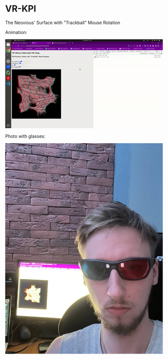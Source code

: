 # VR-KPI

The Neovious' Surface with "Trackball" Mouse Rotation

Animation:

![gif](https://github.com/mholovakin/VR-KPI/blob/PA1/images/animation.gif)

Photo with glasses:

![glasses](https://github.com/mholovakin/VR-KPI/blob/PA1/images/glasses.jpg)